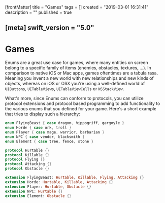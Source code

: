 [frontMatter]
title = "Games"
tags = []
created = "2019-03-01 16:31:41"
description = ""
published = true

[meta]
swift_version = "5.0"
---

# Games

Enums are a great use case for games, where many entities on screen
belong to a specific family of items (enemies, obstacles, textures,
...). In comparison to native iOS or Mac apps, games oftentimes are a
tabula rasa. Meaning you invent a new world with new relationships and
new kinds of objects, whereas on iOS or OSX you\'re using a well-defined
world of `UIButtons`, `UITableViews`, `UITableViewCells` or `NSStackView`.

What\'s more, since Enums can conform to protocols, you can utilize
protocol extensions and protocol based programming to add functionality
to the various enums that you defined for your game. Here\'s a short
example that tries to display such a hierarchy:

``` Swift
enum FlyingBeast { case dragon, hippogriff, gargoyle }
enum Horde { case ork, troll }
enum Player { case mage, warrior, barbarian }
enum NPC { case vendor, blacksmith }
enum Element { case tree, fence, stone }

protocol Hurtable {}
protocol Killable {}
protocol Flying {}
protocol Attacking {}
protocol Obstacle {}

extension FlyingBeast: Hurtable, Killable, Flying, Attacking {}
extension Horde: Hurtable, Killable, Attacking {}
extension Player: Hurtable, Obstacle {}
extension NPC: Hurtable {}
extension Element: Obstacle {}
```
